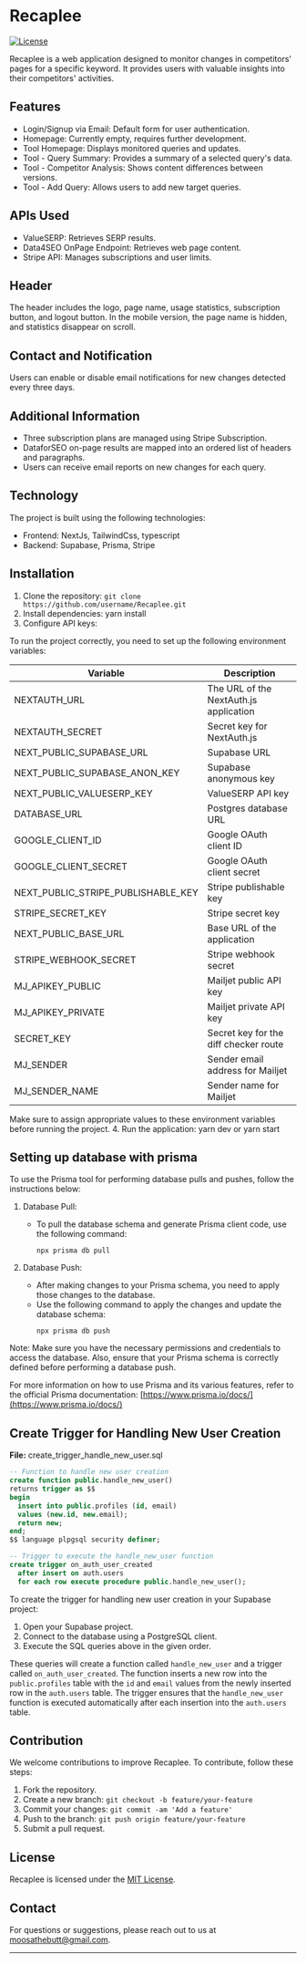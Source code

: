 # Recaplee
[![License](https://img.shields.io/badge/license-MIT-blue.svg)](LICENSE)

Recaplee is a web application designed to monitor changes in competitors' pages for a specific keyword. It provides users with valuable insights into their competitors' activities.

## Features

- Login/Signup via Email: Default form for user authentication.
- Homepage: Currently empty, requires further development.
- Tool Homepage: Displays monitored queries and updates.
- Tool - Query Summary: Provides a summary of a selected query's data.
- Tool - Competitor Analysis: Shows content differences between versions.
- Tool - Add Query: Allows users to add new target queries.

## APIs Used

- ValueSERP: Retrieves SERP results.
- Data4SEO OnPage Endpoint: Retrieves web page content.
- Stripe API: Manages subscriptions and user limits.

## Header

The header includes the logo, page name, usage statistics, subscription button, and logout button. In the mobile version, the page name is hidden, and statistics disappear on scroll.

## Contact and Notification

Users can enable or disable email notifications for new changes detected every three days.

## Additional Information

- Three subscription plans are managed using Stripe Subscription.
- DataforSEO on-page results are mapped into an ordered list of headers and paragraphs.
- Users can receive email reports on new changes for each query.

## Technology

The project is built using the following technologies:

- Frontend: NextJs, TailwindCss, typescript
- Backend: Supabase, Prisma, Stripe 

## Installation

1. Clone the repository: `git clone https://github.com/username/Recaplee.git`
2. Install dependencies: yarn install
3. Configure API keys: 

To run the project correctly, you need to set up the following environment variables:

| Variable                    | Description                                      |
| --------------------------- | ------------------------------------------------ |
| NEXTAUTH_URL                | The URL of the NextAuth.js application           |
| NEXTAUTH_SECRET             | Secret key for NextAuth.js                       |
| NEXT_PUBLIC_SUPABASE_URL    | Supabase URL                                     |
| NEXT_PUBLIC_SUPABASE_ANON_KEY | Supabase anonymous key                          |
| NEXT_PUBLIC_VALUESERP_KEY   | ValueSERP API key                                |
| DATABASE_URL                | Postgres database URL                            |
| GOOGLE_CLIENT_ID            | Google OAuth client ID                           |
| GOOGLE_CLIENT_SECRET        | Google OAuth client secret                       |
| NEXT_PUBLIC_STRIPE_PUBLISHABLE_KEY | Stripe publishable key                   |
| STRIPE_SECRET_KEY           | Stripe secret key                                |
| NEXT_PUBLIC_BASE_URL        | Base URL of the application                      |
| STRIPE_WEBHOOK_SECRET       | Stripe webhook secret                            |
| MJ_APIKEY_PUBLIC            | Mailjet public API key                           |
| MJ_APIKEY_PRIVATE           | Mailjet private API key                          |
| SECRET_KEY                  | Secret key for the diff checker route             |
| MJ_SENDER                   | Sender email address for Mailjet                  |
| MJ_SENDER_NAME              | Sender name for Mailjet                          |

Make sure to assign appropriate values to these environment variables before running the project.
4. Run the application: yarn dev or yarn start


## Setting up database with prisma
To use the Prisma tool for performing database pulls and pushes, follow the instructions below:



1. Database Pull:
   - To pull the database schema and generate Prisma client code, use the following command:
     ```
     npx prisma db pull
     ```

2. Database Push:
   - After making changes to your Prisma schema, you need to apply those changes to the database.
   - Use the following command to apply the changes and update the database schema:
     ```
     npx prisma db push
     ```

Note: Make sure you have the necessary permissions and credentials to access the database. Also, ensure that your Prisma schema is correctly defined before performing a database push.

For more information on how to use Prisma and its various features, refer to the official Prisma documentation: [https://www.prisma.io/docs/](https://www.prisma.io/docs/)

## Create Trigger for Handling New User Creation
**File:** create_trigger_handle_new_user.sql

```sql
-- Function to handle new user creation
create function public.handle_new_user()
returns trigger as $$
begin
  insert into public.profiles (id, email)
  values (new.id, new.email);
  return new;
end;
$$ language plpgsql security definer;

-- Trigger to execute the handle_new_user function
create trigger on_auth_user_created
  after insert on auth.users
  for each row execute procedure public.handle_new_user();
```

To create the trigger for handling new user creation in your Supabase project:

1. Open your Supabase project.
2. Connect to the database using a PostgreSQL client.
3. Execute the SQL queries above in the given order.

These queries will create a function called `handle_new_user` and a trigger called `on_auth_user_created`. The function inserts a new row into the `public.profiles` table with the `id` and `email` values from the newly inserted row in the `auth.users` table. The trigger ensures that the `handle_new_user` function is executed automatically after each insertion into the `auth.users` table.
## Contribution

We welcome contributions to improve Recaplee. To contribute, follow these steps:

1. Fork the repository.
2. Create a new branch: `git checkout -b feature/your-feature`
3. Commit your changes: `git commit -am 'Add a feature'`
4. Push to the branch: `git push origin feature/your-feature`
5. Submit a pull request.

## License

Recaplee is licensed under the [MIT License](LICENSE).

## Contact



For questions or suggestions, please reach out to us at [moosathebutt@gmail.com](mailto:moosathebutt@gmail.com).

---

